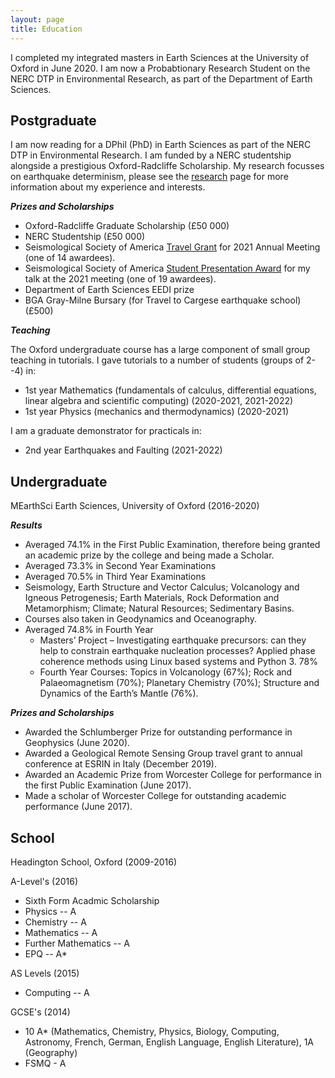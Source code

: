 ```yaml
---
layout: page
title: Education 
---
```


I completed my integrated masters in Earth Sciences at the University of Oxford in June 2020. I am now a Probabtionary Research Student on the NERC DTP in Environmental Research, as part of the Department of Earth Sciences.

## Postgraduate

I am now reading for a DPhil (PhD) in Earth Sciences as part of the NERC DTP in Environmental Research. I am funded by a NERC studentship alongside a prestigious Oxford-Radcliffe Scholarship. My research focusses on earthquake determinism, please see the [research](/research) page for more information about my experience and interests. 

***Prizes and Scholarships***
* Oxford-Radcliffe Graduate Scholarship (£50 000)
* NERC Studentship (£50 000)
* Seismological Society of America [Travel Grant](https://www.seismosoc.org/annual-meeting/ssa-2021-travel-grants-announced/) for 2021 Annual Meeting (one of 14 awardees).
* Seismological Society of America [Student Presentation Award](https://www.seismosoc.org/awards/student-awards/) for my talk at the 2021 meeting (one of 19 awardees).
* Department of Earth Sciences EEDI prize
* BGA Gray-Milne Bursary (for Travel to Cargese earthquake school) (£500)

***Teaching***

The Oxford undergraduate course has a large component of small group teaching in tutorials. I gave tutorials to a number of students (groups of 2--4) in: 
* 1st year Mathematics (fundamentals of calculus, differential equations, linear algebra and scientific computing) (2020-2021, 2021-2022)
* 1st year Physics (mechanics and thermodynamics) (2020-2021)

I am a graduate demonstrator for practicals in:
* 2nd year Earthquakes and Faulting (2021-2022)

## Undergraduate

MEarthSci Earth Sciences, University of Oxford (2016-2020)

***Results***
* Averaged 74.1% in the First Public Examination, therefore being granted an academic prize by the college and being made a Scholar.
* Averaged 73.3% in Second Year Examinations
* Averaged 70.5% in Third Year Examinations
 * Seismology, Earth Structure and Vector Calculus; Volcanology and Igneous Petrogenesis; Earth Materials, Rock Deformation and Metamorphism; Climate; Natural Resources; Sedimentary Basins. 
 * Courses also taken in Geodynamics and Oceanography.  
* Averaged 74.8% in Fourth Year
  * Masters’ Project – Investigating earthquake precursors: can they help to constrain earthquake nucleation processes? Applied phase coherence methods using Linux based systems and Python 3. 78%
  * Fourth Year Courses: Topics in Volcanology (67%); Rock and Palaeomagnetism (70%); Planetary Chemistry (70%); Structure and Dynamics of the Earth’s Mantle (76%). 

***Prizes and Scholarships***
* Awarded the Schlumberger Prize for outstanding performance in Geophysics (June 2020).
* Awarded a Geological Remote Sensing Group travel grant to annual conference at ESRIN in Italy (December 2019).  
* Awarded an Academic Prize from Worcester College for performance in the first Public Examination (June 2017).
* Made a scholar of Worcester College for outstanding academic performance (June 2017).


## School

Headington School, Oxford (2009-2016)

A-Level's (2016)
* Sixth Form Acadmic Scholarship 
* Physics -- A
* Chemistry -- A
* Mathematics -- A
* Further Mathematics -- A
* EPQ -- A* 

AS Levels (2015)
* Computing -- A

GCSE's (2014)
* 10 A* (Mathematics, Chemistry, Physics, Biology, Computing, Astronomy, French, German, English Language, English Literature), 1A (Geography)
* FSMQ - A


